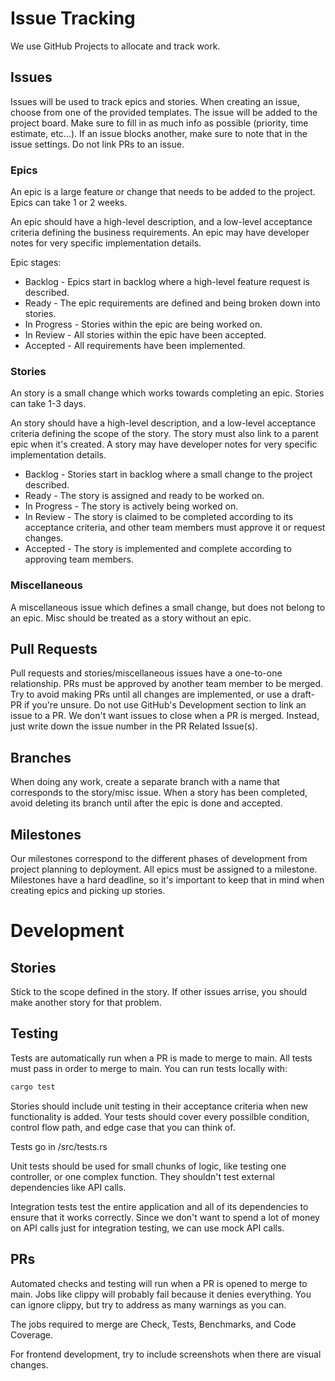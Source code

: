 # Issue Tracking
We use GitHub Projects to allocate and track work.
## Issues
Issues will be used to track epics and stories. When creating an issue, choose from one of the provided templates.
The issue will be added to the project board. Make sure to fill in as much info as possible (priority, time estimate, etc...).
If an issue blocks another, make sure to note that in the issue settings. Do not link PRs to an issue.
### Epics
An epic is a large feature or change that needs to be added to the project. Epics can take 1 or 2 weeks.

An epic should have a high-level description, and a low-level acceptance criteria defining the business requirements.
An epic may have developer notes for very specific implementation details.

Epic stages:
* Backlog - Epics start in backlog where a high-level feature request is described.
* Ready - The epic requirements are defined and being broken down into stories.
* In Progress - Stories within the epic are being worked on.
* In Review - All stories within the epic have been accepted.
* Accepted - All requirements have been implemented.
### Stories
An story is a small change which works towards completing an epic. Stories can take 1-3 days.

An story should have a high-level description, and a low-level acceptance criteria defining the scope of the story.
The story must also link to a parent epic when it's created.
A story may have developer notes for very specific implementation details.

* Backlog - Stories start in backlog where a small change to the project described.
* Ready - The story is assigned and ready to be worked on.
* In Progress - The story is actively being worked on.
* In Review - The story is claimed to be completed according to its acceptance criteria, and other team members must approve it or request changes.
* Accepted - The story is implemented and complete according to approving team members.
### Miscellaneous
A miscellaneous issue which defines a small change, but does not belong to an epic. Misc should be treated as a story without an epic.
## Pull Requests
Pull requests and stories/miscellaneous issues have a one-to-one relationship. PRs must be approved by another team member to be merged.
Try to avoid making PRs until all changes are implemented, or use a draft-PR if you're unsure.
Do not use GitHub's Development section to link an issue to a PR. We don't want issues to close when a PR is merged.
Instead, just write down the issue number in the PR Related Issue(s).
## Branches
When doing any work, create a separate branch with a name that corresponds to the story/misc issue.
When a story has been completed, avoid deleting its branch until after the epic is done and accepted.
## Milestones
Our milestones correspond to the different phases of development from project planning to deployment.
All epics must be assigned to a milestone.
Milestones have a hard deadline, so it's important to keep that in mind when creating epics and picking up stories.
# Development
## Stories
Stick to the scope defined in the story. If other issues arrise, you should make another story for that problem.
## Testing
Tests are automatically run when a PR is made to merge to main. All tests must pass in order to merge to main.
You can run tests locally with:
```sh
cargo test
```
Stories should include unit testing in their acceptance criteria when new functionality is added.
Your tests should cover every possilble condition, control flow path, and edge case that you can think of.

Tests go in /src/tests.rs

Unit tests should be used for small chunks of logic, like testing one controller, or one complex function.
They shouldn't test external dependencies like API calls.

Integration tests test the entire application and all of its dependencies to ensure that it works correctly.
Since we don't want to spend a lot of money on API calls just for integration testing, we can use mock API calls.
## PRs
Automated checks and testing will run when a PR is opened to merge to main.
Jobs like clippy will probably fail because it denies everything.
You can ignore clippy, but try to address as many warnings as you can.

The jobs required to merge are Check, Tests, Benchmarks, and Code Coverage.

For frontend development, try to include screenshots when there are visual changes.